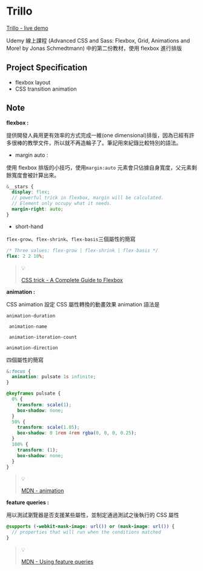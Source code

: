 # Trillo

[Trillo - live demo](https://moonydog12.github.io/Advanced-CSS-Sass/Trillo/)

Udemy 線上課程 (Advanced CSS and Sass: Flexbox, Grid, Animations and More! by Jonas Schmedtmann) 中的第二份教材，使用 flexbox 進行排版

## Project Specification

- flexbox layout
- CSS transition animation

## Note

**flexbox :**

提供開發人員用更有效率的方式完成一維(one dimensional)排版，因為已經有許多很棒的教學文件，所以就不再造輪子了。筆記用來紀錄比較特別的語法。

- margin auto :

使用 flexbox 排版的小技巧，使用`margin:auto` 元素會只佔據自身寬度，父元素剩餘寬度會被計算出來。

```scss
&__stars {
  display: flex;
  // powerful trick in flexbox, margin will be calculated.
  // Element only occupy what it needs.
  margin-right: auto;
}
```

- short-hand

`flex-grow`、`flex-shrink`、`flex-basis`三個屬性的簡寫

```scss
/* Three values: flex-grow | flex-shrink | flex-basis */
flex: 2 2 10%;
```

> 💡
>
> [CSS trick - A Complete Guide to Flexbox](https://css-tricks.com/snippets/css/a-guide-to-flexbox/)

**animation :**

CSS animation 設定 CSS 屬性轉換的動畫效果
animation 語法是

`animation-duration`

` animation-name`

` animation-iteration-count`

`animation-direction`

四個屬性的簡寫

```scss
&:focus {
  animation: pulsate 1s infinite;
}

@keyframes pulsate {
  0% {
    transform: scale(1);
    box-shadow: none;
  }
  50% {
    transform: scale(1.05);
    box-shadow: 0 1rem 4rem rgba(0, 0, 0, 0.25);
  }
  100% {
    transform: (1);
    box-shadow: none;
  }
}
```

> 💡
> 
> [MDN - animation](https://developer.mozilla.org/en-US/docs/Web/CSS/CSS_Animations/Using_CSS_animations)

**feature queries :**

用以測試瀏覽器是否支援某些屬性，並制定通過測試之後執行的 CSS 屬性

```scss
@supports (-webkit-mask-image: url()) or (mask-image: url()) {
  // properties that will run when the conditions matched
}
```

> 💡
>
> [MDN - Using feature queries](https://developer.mozilla.org/en-US/docs/Web/CSS/CSS_Conditional_Rules/Using_Feature_Queries)

